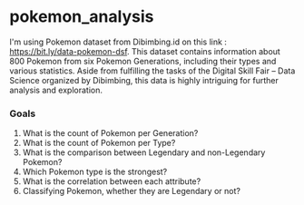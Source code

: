 # pokemon_analysis
I'm using Pokemon dataset from Dibimbing.id on this link : https://bit.ly/data-pokemon-dsf. This dataset contains information about 800 Pokemon from six Pokemon Generations, including their types and various statistics. Aside from fulfilling the tasks of the Digital Skill Fair – Data Science organized by Dibimbing, this data is highly intriguing for further analysis and exploration.

### Goals
1. What is the count of Pokemon per Generation?
2. What is the count of Pokemon per Type?
3. What is the comparison between Legendary and non-Legendary Pokemon?
4. Which Pokemon type is the strongest?
5. What is the correlation between each attribute?
6. Classifying Pokemon, whether they are Legendary or not?
